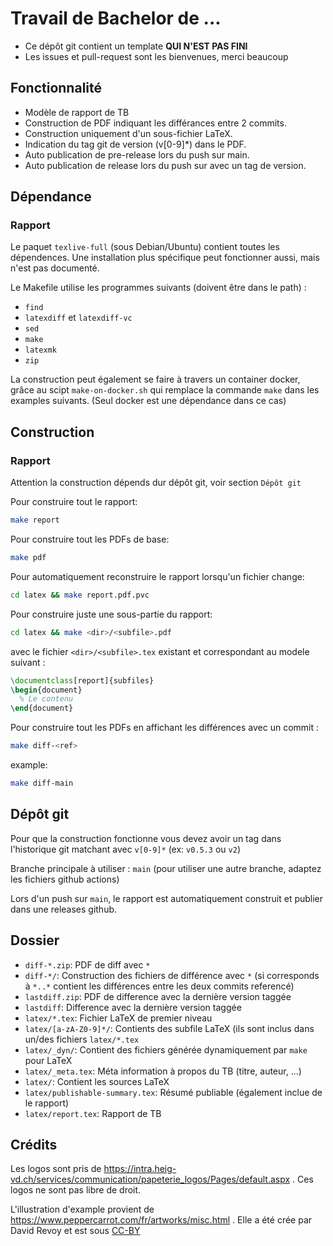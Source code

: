 # Travail de Bachelor de ...

 - Ce dépôt git contient un template **QUI N'EST PAS FINI**
 - Les issues et pull-request sont les bienvenues, merci beaucoup

## Fonctionnalité

 - Modèle de rapport de TB
 - Construction de PDF indiquant les différances entre 2 commits.
 - Construction uniquement d'un sous-fichier LaTeX.
 - Indication du tag git de version (v[0-9]*) dans le PDF.
 - Auto publication de pre-release lors du push sur main.
 - Auto publication de release lors du push sur avec un tag de version.

## Dépendance

### Rapport

Le paquet `texlive-full` (sous Debian/Ubuntu) contient toutes les dépendences. Une installation plus
spécifique peut fonctionner aussi, mais n'est pas documenté.

Le Makefile utilise les programmes suivants (doivent être dans le path) :
 - `find`
 - `latexdiff` et `latexdiff-vc`
 - `sed`
 - `make`
 - `latexmk`
 - `zip`

La construction peut également se faire à travers un container docker, grâce au scipt `make-on-docker.sh`
qui remplace la commande `make` dans les examples suivants. (Seul docker est une dépendance dans ce cas)

## Construction

### Rapport

Attention la construction dépends dur dépôt git, voir section `Dépôt git`

Pour construire tout le rapport:

```sh
make report
```

Pour construire tout les PDFs de base:

```sh
make pdf
```

Pour automatiquement reconstruire le rapport lorsqu'un fichier change:

```sh
cd latex && make report.pdf.pvc
```

Pour construire juste une sous-partie du rapport:

```sh
cd latex && make <dir>/<subfile>.pdf
```

avec le fichier `<dir>/<subfile>.tex` existant et correspondant au modele suivant :
```latex
\documentclass[report]{subfiles}
\begin{document}
  % Le contenu
\end{document}
```

Pour construire tout les PDFs en affichant les différences avec un commit : 

```sh
make diff-<ref>
```

example: 

```sh
make diff-main
```

## Dépôt git

Pour que la construction fonctionne vous devez avoir un tag dans l'historique git matchant avec `v[0-9]*` (ex: `v0.5.3` ou `v2`)

Branche principale à utiliser : `main` (pour utiliser une autre branche, adaptez les fichiers github actions)

Lors d'un push sur `main`, le rapport est automatiquement construit et publier dans une releases github.

## Dossier

 - `diff-*.zip`: PDF de diff avec `*`
 - `diff-*/`: Construction des fichiers de différence avec `*` (si corresponds à `*..*` contient les différences entre les deux commits referencé)
 - `lastdiff.zip`: PDF de difference avec la dernière version taggée
 - `lastdiff`: Difference avec la dernière version taggée
 - `latex/*.tex`: Fichier LaTeX de premier niveau
 - `latex/[a-zA-Z0-9]*/`: Contients des subfile LaTeX (ils sont inclus dans un/des fichiers `latex/*.tex`
 - `latex/_dyn/`: Contient des fichiers générée dynamiquement par `make` pour LaTeX
 - `latex/_meta.tex`: Méta information à propos du TB (titre, auteur, ...)
 - `latex/`: Contient les sources LaTeX
 - `latex/publishable-summary.tex`: Résumé publiable (également inclue de le rapport)
 - `latex/report.tex`: Rapport de TB

## Crédits

Les logos sont pris de https://intra.heig-vd.ch/services/communication/papeterie_logos/Pages/default.aspx .
Ces logos ne sont pas libre de droit.

L'illustration d'example provient de https://www.peppercarrot.com/fr/artworks/misc.html .
Elle a été crée par David Revoy et est sous [CC-BY](https://creativecommons.org/licenses/by/4.0/)
